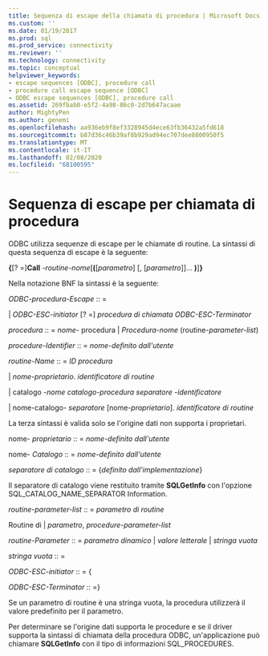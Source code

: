 ```yaml
---
title: Sequenza di escape della chiamata di procedura | Microsoft Docs
ms.custom: ''
ms.date: 01/19/2017
ms.prod: sql
ms.prod_service: connectivity
ms.reviewer: ''
ms.technology: connectivity
ms.topic: conceptual
helpviewer_keywords:
- escape sequences [ODBC], procedure call
- procedure call escape sequence [ODBC]
- ODBC escape sequences [ODBC], procedure call
ms.assetid: 269fbab0-e5f2-4a98-86c0-2d7b647acaae
author: MightyPen
ms.author: genemi
ms.openlocfilehash: aa936eb9f8ef3328945d4ece63fb36432a5fd618
ms.sourcegitcommit: b87d36c46b39af8b929ad94ec707dee8800950f5
ms.translationtype: MT
ms.contentlocale: it-IT
ms.lasthandoff: 02/08/2020
ms.locfileid: "68100595"
---
```

# <a name="procedure-call-escape-sequence"></a>Sequenza di escape per chiamata di procedura
ODBC utilizza sequenze di escape per le chiamate di routine. La sintassi di questa sequenza di escape è la seguente:  
  
 **{**[? =]**Call** *-routine-nome*[**(**[*parametro*] [, [*parametro*]]... **)**]**}**  
  
 Nella notazione BNF la sintassi è la seguente:  
  
 *ODBC-procedura-Escape* :: =  
  
 &#124; *ODBC-ESC-initiator* [? =] *procedura di chiamata ODBC-ESC-Terminator*  
  
 *procedura* :: = *nome-* procedura &#124; *Procedura-nome* (routine-*parameter-list*)  
  
 *procedure-Identifier* :: = *nome-definito dall'utente*  
  
 *routine-Name* :: = *ID procedura*  
  
 &#124; *nome-proprietario*. *identificatore di routine*  
  
 &#124; catalogo *-nome catalogo-procedura separatore* *-identificatore*  
  
 &#124; nome-catalogo- *separatore* [nome-*proprietario*]. *identificatore di routine*  
  
 La terza sintassi è valida solo se l'origine dati non supporta i proprietari.  
  
 nome- *proprietario* :: = *nome-definito dall'utente*  
  
 nome- *Catalogo* :: = *nome-definito dall'utente*  
  
 *separatore di catalogo* :: = {*definito dall'implementazione*}  
  
 Il separatore di catalogo viene restituito tramite **SQLGetInfo** con l'opzione SQL_CATALOG_NAME_SEPARATOR Information.  
  
 *routine-parameter-list* :: = *parametro di routine*  
  
 Routine di &#124; *parametro*, *procedure-parameter-list*  
  
 *routine-Parameter* :: = *parametro dinamico* &#124; *valore letterale* &#124; *stringa vuota*  
  
 *stringa vuota* :: =  
  
 *ODBC-ESC-initiator* :: = {  
  
 *ODBC-ESC-Terminator* :: =}  
  
 Se un parametro di routine è una stringa vuota, la procedura utilizzerà il valore predefinito per il parametro.  
  
 Per determinare se l'origine dati supporta le procedure e se il driver supporta la sintassi di chiamata della procedura ODBC, un'applicazione può chiamare **SQLGetInfo** con il tipo di informazioni SQL_PROCEDURES.
